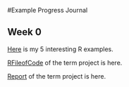 #Example Progress Journal

## Week 0

[Here](files/example_homework_0.html) is my 5 interesting R examples.

[RFileofCode](files/code.R) of the term project is here.

[Report](files/Rapor360Proje.htm) of the term project is here.

